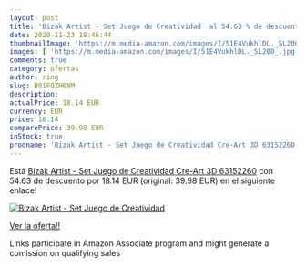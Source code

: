 ```yaml
---
layout: post
title: 'Bizak Artist - Set Juego de Creatividad  al 54.63 % de descuento'
date: 2020-11-23 18:46:44
thumbnailImage: 'https://m.media-amazon.com/images/I/51E4VukhlDL._SL200_.jpg'
images: [ 'https://m.media-amazon.com/images/I/51E4VukhlDL._SL200_.jpg' ]
comments: true
category: ofertas
author: ring
slug: B01FQZH68M
description:
actualPrice: 18.14 EUR
currency: EUR
price: 18.14
comparePrice: 39.98 EUR
inStock: true
prodname: 'Bizak Artist - Set Juego de Creatividad Cre-Art 3D 63152260'
---
```


Está [Bizak Artist - Set Juego de Creatividad Cre-Art 3D 63152260](https://www.amazon.es/dp/B01FQZH68M/?tag=tolees-21) con 54.63 de descuento por 18.14 EUR (original: 39.98 EUR) en el siguiente enlace!

[![Bizak Artist - Set Juego de Creatividad ](https://m.media-amazon.com/images/I/51E4VukhlDL._SL200_.jpg)](https://www.amazon.es/dp/B01FQZH68M/?tag=tolees-21)

[Ver la oferta!!](https://www.amazon.es/dp/B01FQZH68M/?tag=tolees-21)

Links participate in Amazon Associate program and might generate a comission on qualifying sales


